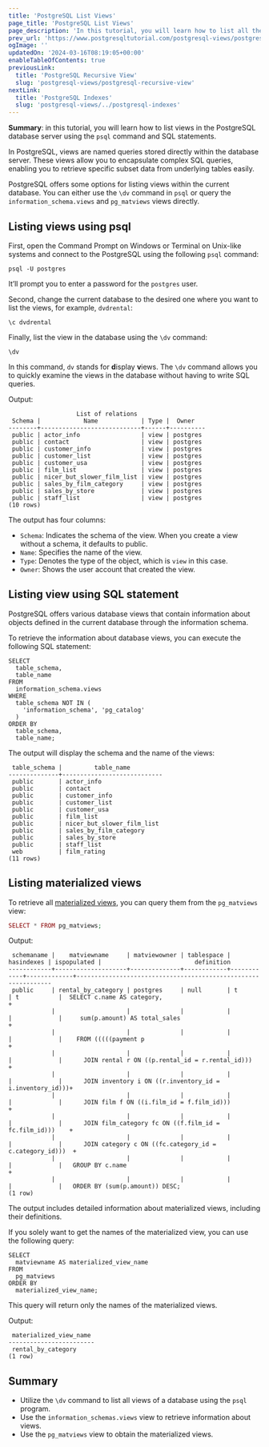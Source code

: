```yaml
---
title: 'PostgreSQL List Views'
page_title: 'PostgreSQL List Views'
page_description: 'In this tutorial, you will learn how to list all the views in the current database in PostgreSQL using psql or SQL.'
prev_url: 'https://www.postgresqltutorial.com/postgresql-views/postgresql-list-views/'
ogImage: ''
updatedOn: '2024-03-16T08:19:05+00:00'
enableTableOfContents: true
previousLink:
  title: 'PostgreSQL Recursive View'
  slug: 'postgresql-views/postgresql-recursive-view'
nextLink:
  title: 'PostgreSQL Indexes'
  slug: 'postgresql-views/../postgresql-indexes'
---
```


**Summary**: in this tutorial, you will learn how to list views in the PostgreSQL database server using the `psql` command and SQL statements.

In PostgreSQL, views are named queries stored directly within the database server. These views allow you to encapsulate complex SQL queries, enabling you to retrieve specific subset data from underlying tables easily.

PostgreSQL offers some options for listing views within the current database. You can either use the `\dv` command in `psql` or query the `information_schema.views` and `pg_matviews` views directly.

## Listing views using psql

First, open the Command Prompt on Windows or Terminal on Unix\-like systems and connect to the PostgreSQL using the following `psql` command:

```plaintextsql
psql -U postgres
```

It’ll prompt you to enter a password for the `postgres` user.

Second, change the current database to the desired one where you want to list the views, for example, `dvdrental`:

```plaintext
\c dvdrental
```

Finally, list the view in the database using the `\dv` command:

```plaintext
\dv
```

In this command, `dv` stands for **d**isplay **v**iews. The `\dv` command allows you to quickly examine the views in the database without having to write SQL queries.

Output:

```plaintext
                   List of relations
 Schema |            Name            | Type |  Owner
--------+----------------------------+------+----------
 public | actor_info                 | view | postgres
 public | contact                    | view | postgres
 public | customer_info              | view | postgres
 public | customer_list              | view | postgres
 public | customer_usa               | view | postgres
 public | film_list                  | view | postgres
 public | nicer_but_slower_film_list | view | postgres
 public | sales_by_film_category     | view | postgres
 public | sales_by_store             | view | postgres
 public | staff_list                 | view | postgres
(10 rows)
```

The output has four columns:

- `Schema`: Indicates the schema of the view. When you create a view without a schema, it defaults to public.
- `Name`: Specifies the name of the view.
- `Type`: Denotes the type of the object, which is `view` in this case.
- `Owner`: Shows the user account that created the view.

## Listing view using SQL statement

PostgreSQL offers various database views that contain information about objects defined in the current database through the information schema.

To retrieve the information about database views, you can execute the following SQL statement:

```plaintext
SELECT
  table_schema,
  table_name
FROM
  information_schema.views
WHERE
  table_schema NOT IN (
    'information_schema', 'pg_catalog'
  )
ORDER BY
  table_schema,
  table_name;
```

The output will display the schema and the name of the views:

```text
 table_schema |         table_name
--------------+----------------------------
 public       | actor_info
 public       | contact
 public       | customer_info
 public       | customer_list
 public       | customer_usa
 public       | film_list
 public       | nicer_but_slower_film_list
 public       | sales_by_film_category
 public       | sales_by_store
 public       | staff_list
 web          | film_rating
(11 rows)
```

## Listing materialized views

To retrieve all [materialized views](postgresql-materialized-views), you can query them from the `pg_matviews` view:

```php
SELECT * FROM pg_matviews;
```

Output:

```text
 schemaname |    matviewname     | matviewowner | tablespace | hasindexes | ispopulated |                          definition
------------+--------------------+--------------+------------+------------+-------------+---------------------------------------------------------------
 public     | rental_by_category | postgres     | null       | t          | t           |  SELECT c.name AS category,                                  +
            |                    |              |            |            |             |     sum(p.amount) AS total_sales                             +
            |                    |              |            |            |             |    FROM (((((payment p                                       +
            |                    |              |            |            |             |      JOIN rental r ON ((p.rental_id = r.rental_id)))         +
            |                    |              |            |            |             |      JOIN inventory i ON ((r.inventory_id = i.inventory_id)))+
            |                    |              |            |            |             |      JOIN film f ON ((i.film_id = f.film_id)))               +
            |                    |              |            |            |             |      JOIN film_category fc ON ((f.film_id = fc.film_id)))    +
            |                    |              |            |            |             |      JOIN category c ON ((fc.category_id = c.category_id)))  +
            |                    |              |            |            |             |   GROUP BY c.name                                            +
            |                    |              |            |            |             |   ORDER BY (sum(p.amount)) DESC;
(1 row)
```

The output includes detailed information about materialized views, including their definitions.

If you solely want to get the names of the materialized view, you can use the following query:

```
SELECT
  matviewname AS materialized_view_name
FROM
  pg_matviews
ORDER BY
  materialized_view_name;
```

This query will return only the names of the materialized views.

Output:

```
 materialized_view_name
------------------------
 rental_by_category
(1 row)

```

## Summary

- Utilize the `\dv` command to list all views of a database using the `psql` program.
- Use the `information_schemas.views` view to retrieve information about views.
- Use the `pg_matviews` view to obtain the materialized views.

